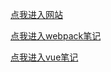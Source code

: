 
[点我进入网站](https://bob-ccc.github.io/)
<br>

[点我进入webpack笔记](./webpack%20笔记.md)
<br>

[点我进入vue笔记](./vue笔记.md)

